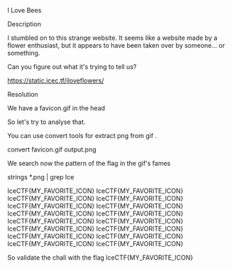 I Love Bees

Description

I stumbled on to this strange website. It seems like a website made by a flower enthusiast, but it appears to have been taken over by someone... or something.

Can you figure out what it's trying to tell us?

https://static.icec.tf/iloveflowers/


Resolution

We have a favicon.gif in the head

So let's try to analyse that.

You can use convert tools for extract png from gif .


convert favicon.gif output.png

We search now the pattern of the flag in the gif's fames

strings *.png | grep Ice

IceCTF{MY_FAVORITE_ICON}
IceCTF{MY_FAVORITE_ICON}
IceCTF{MY_FAVORITE_ICON}
IceCTF{MY_FAVORITE_ICON}
IceCTF{MY_FAVORITE_ICON}
IceCTF{MY_FAVORITE_ICON}
IceCTF{MY_FAVORITE_ICON}
IceCTF{MY_FAVORITE_ICON}
IceCTF{MY_FAVORITE_ICON}
IceCTF{MY_FAVORITE_ICON}
IceCTF{MY_FAVORITE_ICON}
IceCTF{MY_FAVORITE_ICON}
IceCTF{MY_FAVORITE_ICON}
IceCTF{MY_FAVORITE_ICON}
IceCTF{MY_FAVORITE_ICON}
IceCTF{MY_FAVORITE_ICON}


So validate the chall with the flag IceCTF{MY_FAVORITE_ICON}
